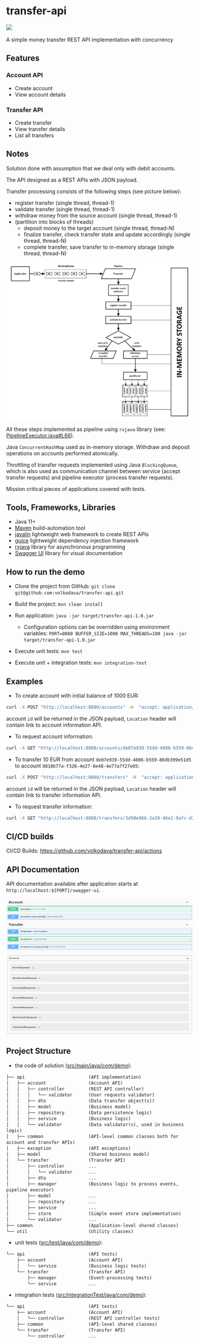 # transfer-api
![](https://github.com/volkodava/transfer-api/workflows/transfer-api/badge.svg)

A simple money transfer REST API implementation with concurrency

## Features

### Account API

- Create account
- View account details

### Transfer API

- Create transfer
- View transfer details
- List all transfers

## Notes

Solution done with assumption that we deal only with debit accounts.

The API designed as a REST APIs with JSON payload.

Transfer processing consists of the following steps (see picture below):
- register transfer (single thread, thread-1)
- validate transfer (single thread, thread-1)
- withdraw money from the source account (single thread, thread-1)
- (partition into blocks of threads)
    - deposit money to the target account (single thread, thread-N)
    - finalize transfer, check transfer state and update accordingly (single thread, thread-N)
    - complete transfer, save transfer to in-memory storage (single thread, thread-N)

<img src="./docs/pipeline.png" alt="">

All these steps implemented as pipeline using `rxjava` library (see: [PipelineExecutor.java#L66](./src/main/java/com/demo/api/transfer/manager/PipelineExecutor.java#L66)). 

Java `ConcurrentHashMap` used as in-memory storage. Withdraw and deposit operations on accounts performed atomically. 

Throttling of transfer requests implemented using Java `BlockingQueue`, 
which is also used as communication channel between service (accept transfer requests) and pipeline executor (process transfer requests). 

Mission critical pieces of applications covered with tests.

## Tools, Frameworks, Libraries

- Java 11+
- [Maven](https://maven.apache.org/) build-automation tool
- [javalin](https://javalin.io/) lightweight web framework to create REST APIs
- [guice](https://github.com/google/guice) lightweight dependency injection framework
- [rxjava](https://github.com/ReactiveX/RxJava) library for asynchronous programming
- [Swagger UI](https://swagger.io/tools/swagger-ui/) library for visual documentation

## How to run the demo

- Clone the project from GitHub: `git clone git@github.com:volkodava/transfer-api.git`

- Build the project: `mvn clean install`

- Run application: `java -jar target/transfer-api-1.0.jar`
    - Configuration options can be overridden using environment variables: `PORT=8080 BUFFER_SIZE=1000 MAX_THREADS=100 java -jar target/transfer-api-1.0.jar`

- Execute unit tests: `mvn test`

- Execute unit + integration tests: `mvn integration-test`

## Examples

- To create account with initial balance of 1000 EUR:

```bash
curl -X POST "http://localhost:8080/accounts" -H  "accept: application/json" -H  "Content-Type: application/json" -d "{\"initialBalance\":1000}"
```
account `id` will be returned in the JSON payload, `Location` header will contain link to account information API.

- To request account information:

```bash
curl -X GET "http://localhost:8080/accounts/de07e939-55dd-4086-b559-86db399e51d5" -H  "accept: application/json"
```

- To transfer 10 EUR from account `de07e939-55dd-4086-b559-86db399e51d5` to account `8810b77a-f326-4e27-8e48-4e77a7f27e05`:

```bash
curl -X POST "http://localhost:8080/transfers" -H  "accept: application/json" -H  "Content-Type: application/json" -d "{\"sourceAccountId\":\"de07e939-55dd-4086-b559-86db399e51d5\",\"targetAccountId\":\"8810b77a-f326-4e27-8e48-4e77a7f27e05\",\"amount\":10}"
```
account `id` will be returned in the JSON payload, `Location` header will contain link to transfer information API.

- To request transfer information:

```bash
curl -X GET "http://localhost:8080/transfers/3d98e966-2a39-46e2-9afc-d2b7cf2285d4" -H  "accept: application/json"
```

## CI/CD builds

CI/CD Builds: https://github.com/volkodava/transfer-api/actions

## API Documentation

API documentation available after application starts at `http://localhost:${PORT}/swagger-ui`.

<img src="./docs/swagger.png" alt="">

## Project Structure

- the code of solution ([src/main/java/com/demo](./src/main/java/com/demo)):
```
├── api                        (API implementation)
│   ├── account                (Account API)
│   │   ├── controller         (REST API controller)
│   │   │   └── validator      (User requests validator)
│   │   ├── dto                (Data transfer object(s))
│   │   ├── model              (Business model)
│   │   ├── repository         (Data persistence logic)
│   │   ├── service            (Business logic)
│   │   └── validator          (Data validator(s), used in business logic)
│   ├── common                 (API-level common classes both for account and transfer APIs)
│   ├── exception              (API exceptions)
│   ├── model                  (Shared business model)
│   └── transfer               (Transfer API)
│       ├── controller         ...
│       │   └── validator      ...
│       ├── dto                ...
│       ├── manager            (Business logic to process events, pipeline executor)
│       ├── model              ...
│       ├── repository         ...
│       ├── service            ...
│       ├── store              (Simple event store implementation)
│       └── validator          ...
├── common                     (Application-level shared classes)
└── util                       (Utility classes)
```

- unit tests ([src/test/java/com/demo](./src/test/java/com/demo)):
```
└── api                        (API tests)
    ├── account                (Account API)
    │   └── service            (Business logic tests)
    └── transfer               (Transfer API)
        ├── manager            (Event-processing tests)
        └── service            ...
```

- integration tests ([src/integrationTest/java/com/demo](./src/integrationTest/java/com/demo)):
```
└── api                        (API tests)
    ├── account                (Account API)
    │   └── controller         (REST API controller tests)
    ├── common                 (API-level shared classes)
    └── transfer               (Transfer API)
        └── controller         ...
```

